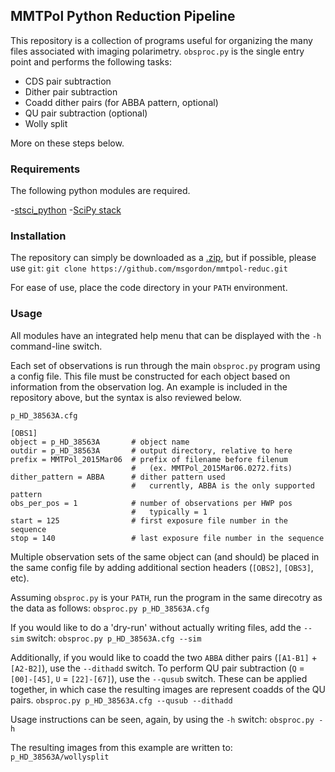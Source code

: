 ## MMTPol Python Reduction Pipeline
This repository is a collection of programs useful for organizing the many files associated with imaging polarimetry. ```obsproc.py``` is the single entry point and performs the following tasks:

- CDS pair subtraction
- Dither pair subtraction
- Coadd dither pairs (for ABBA pattern, optional)
- QU pair subtraction (optional)
- Wolly split

More on these steps below.

### Requirements
The following python modules are required.

-[stsci_python](http://www.stsci.edu/institute/software_hardware/pyraf/stsci_python/installation)
-[SciPy stack](http://www.scipy.org/install.html)

### Installation
The repository can simply be downloaded as a [.zip](https://github.com/msgordon/mmtpol-reduc/archive/master.zip), but if possible, please use ```git```:
```git clone https://github.com/msgordon/mmtpol-reduc.git```

For ease of use, place the code directory in your ```PATH``` environment.

### Usage
All modules have an integrated help menu that can be displayed with the ```-h``` command-line switch.

Each set of observations is run through the main ```obsproc.py``` program using a config file.  This file must be constructed for each object based on information from the observation log.  An example is included in the repository above, but the syntax is also reviewed below.  

```p_HD_38563A.cfg```
```
[OBS1]
object = p_HD_38563A       # object name
outdir = p_HD_38563A       # output directory, relative to here
prefix = MMTPol_2015Mar06  # prefix of filename before filenum 
                           #   (ex. MMTPol_2015Mar06.0272.fits)
dither_pattern = ABBA      # dither pattern used
                           #   currently, ABBA is the only supported pattern
obs_per_pos = 1            # number of observations per HWP pos
                           #   typically = 1
start = 125                # first exposure file number in the sequence
stop = 140                 # last exposure file number in the sequence
```

Multiple observation sets of the same object can (and should) be placed in the same config file by adding additional section headers (```[OBS2]```, ```[OBS3]```, etc).

Assuming ```obsproc.py``` is your ```PATH```, run the program in the same direcotry as the data as follows:
```obsproc.py p_HD_38563A.cfg```

If you would like to do a 'dry-run' without actually writing files, add the ```--sim``` switch:
```obsproc.py p_HD_38563A.cfg --sim```

Additionally, if you would like to coadd the two ```ABBA``` dither pairs (```[A1-B1]``` + ```[A2-B2]```), use the ```--dithadd``` switch.  To perform QU pair subtraction (```Q``` = ```[00]-[45]```, ```U``` = ```[22]-[67]```), use the ```--qusub``` switch.  These can be applied together, in which case the resulting images are represent coadds of the QU pairs.
```obsproc.py p_HD_38563A.cfg --qusub --dithadd```

Usage instructions can be seen, again, by using the ```-h``` switch:
```obsproc.py -h```

The resulting images from this example are written to:
```p_HD_38563A/wollysplit```

### 
